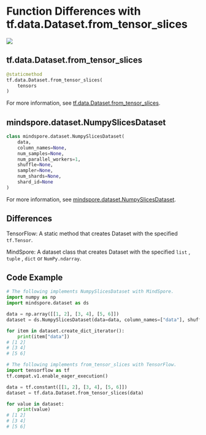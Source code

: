 # Function Differences with tf.data.Dataset.from_tensor_slices

<a href="https://gitee.com/mindspore/docs/blob/master/docs/mindspore/migration_guide/source_en/api_mapping/tensorflow_diff/from_tensor_slices.md" target="_blank"><img src="https://mindspore-website.obs.cn-north-4.myhuaweicloud.com/website-images/master/resource/_static/logo_source_en.png"></a>

## tf.data.Dataset.from_tensor_slices

```python
@staticmethod
tf.data.Dataset.from_tensor_slices(
    tensors
)
```

For more information, see [tf.data.Dataset.from_tensor_slices](https://www.tensorflow.org/versions/r1.15/api_docs/python/tf/data/Dataset#from_tensor_slices).

## mindspore.dataset.NumpySlicesDataset

```python
class mindspore.dataset.NumpySlicesDataset(
    data,
    column_names=None,
    num_samples=None,
    num_parallel_workers=1,
    shuffle=None,
    sampler=None,
    num_shards=None,
    shard_id=None
)
```

For more information, see [mindspore.dataset.NumpySlicesDataset](https://www.mindspore.cn/docs/en/master/api_python/dataset/mindspore.dataset.NumpySlicesDataset.html#mindspore.dataset.NumpySlicesDataset).

## Differences

TensorFlow: A static method that creates Dataset with the specified `tf.Tensor`.

MindSpore: A dataset class that creates Dataset with the specified `list` , `tuple` , `dict` or `NumPy.ndarray`.

## Code Example

```python
# The following implements NumpySlicesDataset with MindSpore.
import numpy as np
import mindspore.dataset as ds

data = np.array([[1, 2], [3, 4], [5, 6]])
dataset = ds.NumpySlicesDataset(data=data, column_names=["data"], shuffle=False)

for item in dataset.create_dict_iterator():
    print(item["data"])
# [1 2]
# [3 4]
# [5 6]

# The following implements from_tensor_slices with TensorFlow.
import tensorflow as tf
tf.compat.v1.enable_eager_execution()

data = tf.constant([[1, 2], [3, 4], [5, 6]])
dataset = tf.data.Dataset.from_tensor_slices(data)

for value in dataset:
    print(value)
# [1 2]
# [3 4]
# [5 6]
```
